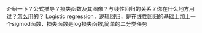 介绍一下？公式推导？损失函数及其图像？与线性回归的关系？你在什么地方用过？怎么用的？
Logistic regression，逻辑回归，是在线性回归的基础上加上一个sigmod函数，损失函数是log损失函数,简单的二分类任务
<div align="center"> <img src="https://github.com/mkzzz/nlp-algorithm-basic/tree/master/assets/lr1.png" width="10px"> </div>